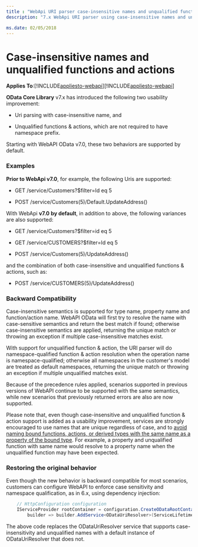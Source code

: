 ```yaml
---
title : "WebApi URI parser case-insensitive names and unqualified functions/actions"
description: "7.x WebApi URI parser using case-insensitive names and unqualified functions & actions"

ms.date: 02/05/2018
---
```

# Case-insensitive names and unqualified functions and actions
**Applies To**:[!INCLUDE[appliesto-webapi](../includes/appliesto-webapi-v7.md)][!INCLUDE[appliesto-webapi](../includes/appliesto-webapi-v6.md)]

**OData Core Library** v7.x has introduced the following two usability improvement:

* Uri parsing with case-insensitive name, and

* Unqualified functions & actions, which are not required to have namespace prefix.

Starting with WebAPI OData v7.0, these two behaviors are supported by default.

### Examples
**Prior to WebApi v7.0**, for example, the following Uris are supported:

* GET /service/Customers?$filter=Id eq 5

* POST /service/Customers(5)/Default.UpdateAddress()

With WebApi **v7.0** **by default**, in addition to above, the following variances are also supported:

* GET /service/Customers?$filter=id eq 5

* GET /service/CUSTOMERS?$filter=Id eq 5

* POST /service/Customers(5)/UpdateAddress()

and the combination of both case-insensitive and unqualified functions & actions, such as:
 
* POST /service/CUSTOMERS(5)/UpdateAddress()


### Backward Compatibility
Case-insensitive semantics is supported for type name, property name and function/action name. WebAPI OData will first try to resolve the name with case-sensitive semantics and return the best match if found; otherwise case-insensitive semantics are applied, returning the unique match or throwing an exception if multiple case-insensitive matches exist.

With support for unqualified function & action, the URI parser will do namespace-qualified function & action resolution when the operation name is namespace-qualified; otherwise all namespaces in the customer's model are treated as default namespaces, returning the unique match or throwing an exception if multiple unqualified matches exist.

Because of the precedence rules applied, scenarios supported in previous versions of WebAPI continue to be supported with the same semantics, while new scenarios that previously returned errors are also are now supported.

Please note that, even though case-insensitive and unqualified function & action support is added as a usability improvement, services are strongly encouraged to use names that are unique regardless of case, and to [avoid naming bound functions, actions, or derived types with the same name as a property of the bound type](https://docs.oasis-open.org/odata/odata/v4.01/cs01/part1-protocol/odata-v4.01-cs01-part1-protocol.html#_Toc505771104). For example, a property and unqualified function with same name would resolve to a property name when the unqualified function may have been expected.


### Restoring the original behavior
Even though the new behavior is backward compatible for most scenarios, customers can configure WebAPI to enforce case sensitivity and namespace qualification, as in 6.x, using dependency injection:
~~~csharp
    // HttpConfiguration configuration
    IServiceProvider rootContainer = configuration.CreateODataRootContainer(routeName, 
        builder => builder.AddService<ODataUriResolver>(ServiceLifetime.Singleton, sp => new ODataUriResolver());
~~~
The above code replaces the ODataUriResolver service that supports case-insensitivity and unqualified names with a default instance of ODataUriResolver that does not.

